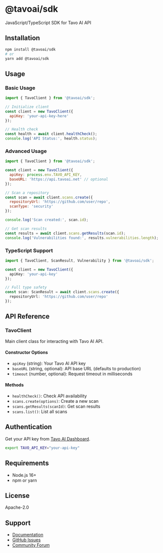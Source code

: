 # @tavoai/sdk

JavaScript/TypeScript SDK for Tavo AI API

## Installation

```bash
npm install @tavoai/sdk
# or
yarn add @tavoai/sdk
```

## Usage

### Basic Usage

```javascript
import { TavoClient } from '@tavoai/sdk';

// Initialize client
const client = new TavoClient({
  apiKey: 'your-api-key-here'
});

// Health check
const health = await client.healthCheck();
console.log('API Status:', health.status);
```

### Advanced Usage

```javascript
import { TavoClient } from '@tavoai/sdk';

const client = new TavoClient({
  apiKey: process.env.TAVO_API_KEY,
  baseURL: 'https://api.tavoai.net' // optional
});

// Scan a repository
const scan = await client.scans.create({
  repositoryUrl: 'https://github.com/user/repo',
  scanType: 'security'
});

console.log('Scan created:', scan.id);

// Get scan results
const results = await client.scans.getResults(scan.id);
console.log('Vulnerabilities found:', results.vulnerabilities.length);
```

### TypeScript Support

```typescript
import { TavoClient, ScanResult, Vulnerability } from '@tavoai/sdk';

const client = new TavoClient({
  apiKey: 'your-api-key'
});

// Full type safety
const scan: ScanResult = await client.scans.create({
  repositoryUrl: 'https://github.com/user/repo'
});
```

## API Reference

### TavoClient

Main client class for interacting with Tavo AI API.

#### Constructor Options

- `apiKey` (string): Your Tavo AI API key
- `baseURL` (string, optional): API base URL (defaults to production)
- `timeout` (number, optional): Request timeout in milliseconds

#### Methods

- `healthCheck()`: Check API availability
- `scans.create(options)`: Create a new scan
- `scans.getResults(scanId)`: Get scan results
- `scans.list()`: List all scans

## Authentication

Get your API key from [Tavo AI Dashboard](https://app.tavoai.net).

```bash
export TAVO_API_KEY="your-api-key"
```

## Requirements

- Node.js 16+
- npm or yarn

## License

Apache-2.0

## Support

- [Documentation](https://docs.tavoai.net)
- [GitHub Issues](https://github.com/TavoAI/tavo-sdk/issues)
- [Community Forum](https://community.tavoai.net)